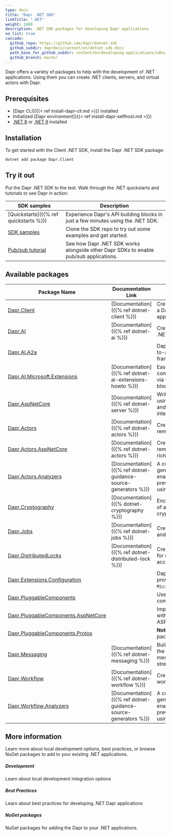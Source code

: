 ```yaml
---
type: docs
title: "Dapr .NET SDK"
linkTitle: ".NET"
weight: 1000
description: .NET SDK packages for developing Dapr applications
no_list: true
cascade:
  github_repo: https://github.com/dapr/dotnet-sdk
  github_subdir: daprdocs/content/en/dotnet-sdk-docs
  path_base_for_github_subdir: content/en/developing-applications/sdks/dotnet/
  github_branch: master
---
```


Dapr offers a variety of packages to help with the development of .NET applications. Using them you can create .NET clients, servers, and virtual actors with Dapr.

## Prerequisites
- [Dapr CLI]({{< ref install-dapr-cli.md >}}) installed
- Initialized [Dapr environment]({{< ref install-dapr-selfhost.md >}})
- [.NET 8](https://dotnet.microsoft.com/download) or [.NET 9](https://dotnet.microsoft.com/download) installed

## Installation

To get started with the Client .NET SDK, install the Dapr .NET SDK package:

```sh
dotnet add package Dapr.Client
```

## Try it out

Put the Dapr .NET SDK to the test. Walk through the .NET quickstarts and tutorials to see Dapr in action:

| SDK samples | Description |
| ----------- | ----------- |
| [Quickstarts]({{% ref quickstarts %}}) | Experience Dapr's API building blocks in just a few minutes using the .NET SDK. |
| [SDK samples](https://github.com/dapr/dotnet-sdk/tree/master/examples) | Clone the SDK repo to try out some examples and get started. |
| [Pub/sub tutorial](https://github.com/dapr/quickstarts/tree/master/tutorials/pub-sub) | See how Dapr .NET SDK works alongside other Dapr SDKs to enable pub/sub applications. |

## Available packages

| Package Name                                                                                              | Documentation Link                                            | Description                                                                                                                                         |
|-----------------------------------------------------------------------------------------------------------|---------------------------------------------------------------|-----------------------------------------------------------------------------------------------------------------------------------------------------|
| [Dapr.Client](https://www.nuget.org/packages/Dapr.Client)                                                 | [Documentation]({{% ref dotnet-client %}})                    | Create .NET clients that interact with a Dapr sidecar and other Dapr applications.                                                                  |
| [Dapr.AI](https://www.nuget.org/packages/Dapr.AI)                                                         | [Documentation]({{% ref dotnet-ai %}})                        | Create and manage AI operations in .NET.                                                                                                            |
| [Dapr.AI.A2a](https://www.nuget.org/packages/Dapr.AI.A2a)                                                 |                                                               | Dapr SDK for implementing agent-to-agent operations using the [A2A](https://github.com/a2aproject/a2a-dotnet) framework.                            |
| [Dapr.AI.Microsoft.Extensions](https://www.nuget.org/packages/Dapr.AI.Microsoft.Extensions)               | [Documentation]({{% ref dotnet-ai-extensions-howto %}})       | Easily interact with LLMs conversationally and using tooling via the Dapr Conversation building block.                                              |   
| [Dapr.AspNetCore](https://www.nuget.org/packages/Dapr.AspNetCore)                                         | [Documentation]({{% ref dotnet-server %}})                    | Write servers and services in .NET using the Dapr SDK. Includes support and utilities providing richer integration with ASP.NET Core.               |
| [Dapr.Actors](https://www.nuget.org/packages/Dapr.Actors)                                                 | [Documentation]({{% ref dotnet-actors %}})                    | Create virtual actors with state, reminders/timers, and methods.                                                                                    |
| [Dapr.Actors.AspNetCore](https://www.nuget.org/packages/Dapr.Actors)                                      | [Documentation]({{% ref dotnet-actors %}})                    | Create virtual actors with state, reminders/timers, and methods with rich integration with ASP.NET Core.                                            |
| [Dapr.Actors.Analyzers](https://www.nuget.org/packages/Dapr.Actors.Analyzers)                             | [Documentation]({{% ref dotnet-guidance-source-generators %}}) | A collection of Roslyn source generators and analyzers for enabling better practices and preventing common errors when using Dapr Actors in .NET    |
| [Dapr.Cryptography](https://www.nuget.org/packages/Dapr.Cryptography)                                     | [Documentation]({{% dotnet-cryptography %}})                  | Encrypt and decrypt streaming state of any size using Dapr's cryptography building block.                                                           |
| [Dapr.Jobs](https://www.nuget.org/packages/Dapr.Jobs)                                                     | [Documentation]({{% ref dotnet-jobs %}})                      | Create and manage the scheduling and orchestration of jobs.                                                                                         |
| [Dapr.DistributedLocks](https://www.nuget.org/packages/Dapr.DistributedLocks)                             | [Documentation]({{% ref dotnet-distributed-lock %}})          | Create and manage distributed locks for managing exclusive resource access.                                                                         |
| [Dapr.Extensions.Configuration](https://www.nuget.org/packages/Dapr.Extensions.Configuration)             |                                                               | Dapr secret store configuration provider implementation for `Microsoft.Extensions.Configuration`.                                                   |
| [Dapr.PluggableComponents](https://www.nuget.org/packages/Dapr.PluggableComponents)         |                                                               | Used to implement pluggable components with Dapr using .NET.                                                                                        |
| [Dapr.PluggableComponents.AspNetCore](https://www.nuget.org/packages/Dapr.PluggableComponents.AspNetCore) |                                                               | Implement pluggable components with Dapr using .NET with rich ASP.NET Core support.                                                                 |
| [Dapr.PluggableComponents.Protos](https://www.nuget.org/packages/Dapr.PluggableComponents.Protos)         |                                                               | **Note:** Developers needn't install this package directly in their applications.                                                                   |
| [Dapr.Messaging](https://www.nuget.org/packages/Dapr.Messaging)                                           | [Documentation]({{% ref dotnet-messaging %}})                 | Build distributed applications using the Dapr Messaging SDK that utilize messaging components like streaming pub/sub subscriptions.                 |
| [Dapr.Workflow](https://www.nuget.org/packages/Dapr.Workflow)                                             | [Documentation]({{% ref dotnet-workflow %}})                  | Create and manage workflows that work with other Dapr APIs.                                                                                         |
| [Dapr.Workflow.Analyzers](https://www.nuget.org/packages/Dapr.Workflow.Analyzers)                         | [Documentation]({{% ref dotnet-guidance-source-generators %}}) | A collection of Roslyn source generators and analyzers for enabling better practices and preventing common errors when using Dapr Workflows in .NET |

## More information

Learn more about local development options, best practices, or browse NuGet packages to add to your existing .NET 
applications.

<div class="card-deck">
  <div class="card">
    <div class="card-body">
      <h5 class="card-title"><b>Development</b></h5>
      <p class="card-text">Learn about local development integration options</p>
      <a href="{{% ref dotnet-integrations %}}" class="stretched-link"></a>
    </div>
  <div class="card">
    <div class="card-body">
      <h5 class="card-title"><b>Best Practices</b></h5>
      <p class="card-text">Learn about best practices for developing .NET Dapr applications</p>
      <a href="{{% ref dotnet-guidance %}}" class="stretched-link"></a>
    </div>
  </div>
  <div class="card">
    <div class="card-body">
      <h5 class="card-title"><b>NuGet packages</b></h5>
      <p class="card-text">NuGet packages for adding the Dapr to your .NET applications.</p>
      <a href="https://www.nuget.org/profiles/dapr.io" class="stretched-link"></a>
    </div>
  </div>
</div>
<br />